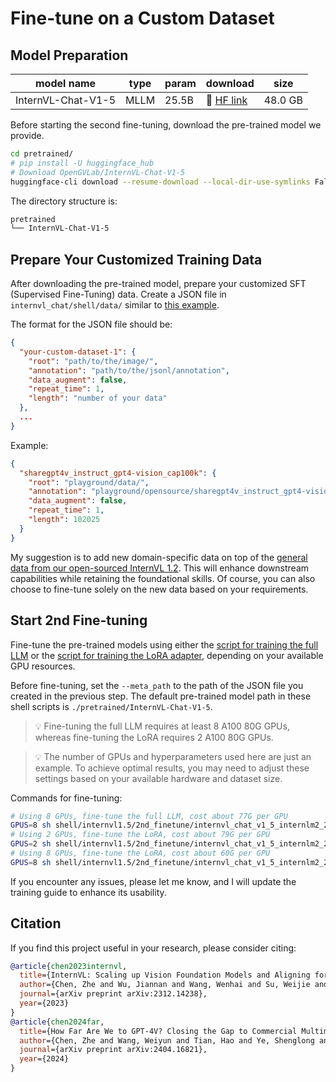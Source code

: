 # Fine-tune on a Custom Dataset

## Model Preparation

| model name         | type | param | download                                                             |  size   |
| ------------------ | ---- | ----- | -------------------------------------------------------------------- | :-----: |
| InternVL-Chat-V1-5 | MLLM | 25.5B | 🤗 [HF link](https://huggingface.co/NousResearch/InternVL-Chat-V1-5) | 48.0 GB |

Before starting the second fine-tuning, download the pre-trained model we provide.

```sh
cd pretrained/
# pip install -U huggingface_hub
# Download OpenGVLab/InternVL-Chat-V1-5
huggingface-cli download --resume-download --local-dir-use-symlinks False OpenGVLab/InternVL-Chat-V1-5 --local-dir InternVL-Chat-V1-5
```

The directory structure is:

```sh
pretrained
└── InternVL-Chat-V1-5
```

## Prepare Your Customized Training Data

After downloading the pre-trained model, prepare your customized SFT (Supervised Fine-Tuning) data. Create a JSON file in `internvl_chat/shell/data/` similar to [this example](https://github.com/OpenGVLab/InternVL/blob/main/internvl_chat/shell/data/internvl_1_2_finetune.json).

The format for the JSON file should be:

```json
{
  "your-custom-dataset-1": {
    "root": "path/to/the/image/",
    "annotation": "path/to/the/jsonl/annotation",
    "data_augment": false,
    "repeat_time": 1,
    "length": "number of your data"
  },
  ...
}
```

Example:

```json
{
  "sharegpt4v_instruct_gpt4-vision_cap100k": {
    "root": "playground/data/",
    "annotation": "playground/opensource/sharegpt4v_instruct_gpt4-vision_cap100k.jsonl",
    "data_augment": false,
    "repeat_time": 1,
    "length": 102025
  }
}
```

My suggestion is to add new domain-specific data on top of the [general data from our open-sourced InternVL 1.2](../internvl1.2/internvl_chat.md#training-datasets-preparation). This will enhance downstream capabilities while retaining the foundational skills. Of course, you can also choose to fine-tune solely on the new data based on your requirements.

## Start 2nd Fine-tuning

Fine-tune the pre-trained models using either the [script for training the full LLM](https://github.com/OpenGVLab/InternVL/blob/main/internvl_chat/shell/internvl1.5/2nd_finetune/internvl_chat_v1_5_internlm2_20b_dynamic_res_2nd_finetune_full.sh)
or the [script for training the LoRA adapter](https://github.com/OpenGVLab/InternVL/blob/main/internvl_chat/shell/internvl1.5/2nd_finetune/internvl_chat_v1_5_internlm2_20b_dynamic_res_2nd_finetune_lora.sh), depending on your available GPU resources.

Before fine-tuning, set the `--meta_path` to the path of the JSON file you created in the previous step. The default pre-trained model path in these shell scripts is `./pretrained/InternVL-Chat-V1-5`.

> 💡 Fine-tuning the full LLM requires at least 8 A100 80G GPUs, whereas fine-tuning the LoRA requires 2 A100 80G GPUs.

> 💡 The number of GPUs and hyperparameters used here are just an example. To achieve optimal results, you may need to adjust these settings based on your available hardware and dataset size.

Commands for fine-tuning:

```sh
# Using 8 GPUs, fine-tune the full LLM, cost about 77G per GPU
GPUS=8 sh shell/internvl1.5/2nd_finetune/internvl_chat_v1_5_internlm2_20b_dynamic_res_2nd_finetune_full.sh
# Using 2 GPUs, fine-tune the LoRA, cost about 79G per GPU
GPUS=2 sh shell/internvl1.5/2nd_finetune/internvl_chat_v1_5_internlm2_20b_dynamic_res_2nd_finetune_lora.sh
# Using 8 GPUs, fine-tune the LoRA, cost about 60G per GPU
GPUS=8 sh shell/internvl1.5/2nd_finetune/internvl_chat_v1_5_internlm2_20b_dynamic_res_2nd_finetune_lora.sh
```

If you encounter any issues, please let me know, and I will update the training guide to enhance its usability.

## Citation

If you find this project useful in your research, please consider citing:

```BibTeX
@article{chen2023internvl,
  title={InternVL: Scaling up Vision Foundation Models and Aligning for Generic Visual-Linguistic Tasks},
  author={Chen, Zhe and Wu, Jiannan and Wang, Wenhai and Su, Weijie and Chen, Guo and Xing, Sen and Zhong, Muyan and Zhang, Qinglong and Zhu, Xizhou and Lu, Lewei and Li, Bin and Luo, Ping and Lu, Tong and Qiao, Yu and Dai, Jifeng},
  journal={arXiv preprint arXiv:2312.14238},
  year={2023}
}
@article{chen2024far,
  title={How Far Are We to GPT-4V? Closing the Gap to Commercial Multimodal Models with Open-Source Suites},
  author={Chen, Zhe and Wang, Weiyun and Tian, Hao and Ye, Shenglong and Gao, Zhangwei and Cui, Erfei and Tong, Wenwen and Hu, Kongzhi and Luo, Jiapeng and Ma, Zheng and others},
  journal={arXiv preprint arXiv:2404.16821},
  year={2024}
}
```

<br>
<br>

